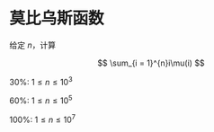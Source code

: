 # 莫比乌斯函数

给定 $n$，计算

$$
\sum_{i = 1}^{n}i\mu(i)
$$

$30\%:\ 1\leq n\leq 10^3$

$60\%:\ 1\leq n\leq 10^5$

$100\%:\ 1\leq n\leq 10^7$